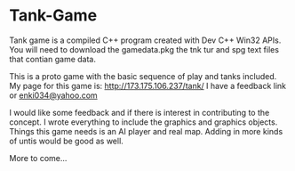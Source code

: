 # Tank-Game

Tank game is a compiled C++ program created with Dev C++ Win32 APIs.  You will need to download the gamedata.pkg the tnk tur and spg text files that contian game data.

This is a proto game with the basic sequence of play and tanks included.  My page for this game is:
http://173.175.106.237/tank/
I have a feedback link or enki034@yahoo.com

I would like some feedback and if there is interest in contributing to the concept.  I wrote everything to include the graphics
and graphics objects.  Things this game needs is an AI player and real map.  Adding in more kinds of untis would be good as well.  

More to come...
